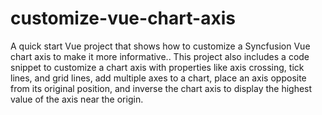 # customize-vue-chart-axis
A quick start Vue project that shows how to customize a Syncfusion Vue chart axis to make it more informative.. This project also includes a code snippet to customize a chart axis with properties like axis crossing, tick lines, and grid lines, add multiple axes to a chart, place an axis opposite from its original position, and inverse the chart axis to display the highest value of the axis near the origin.
